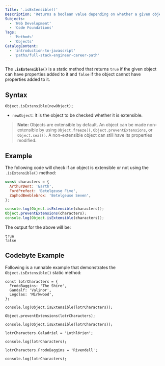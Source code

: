 ```yaml
---
Title: '.isExtensible()'
Description: 'Returns a boolean value depending on whether a given object can have properties added to it.'
Subjects:
  - 'Web Development'
  - 'Code Foundations'
Tags:
  - 'Methods'
  - 'Objects'
CatalogContent:
  - 'introduction-to-javascript'
  - 'paths/full-stack-engineer-career-path'
---
```


The **`.isExtensible()`** is a static method that returns `true` if the given object can have properties added to it and `false` if the object cannot have properties added to it.

## Syntax

```pseudo
Object.isExtensible(newObject);
```

- `newObject`: It is the object to be checked whether it is extensible.

> **Note:** Objects are extensible by default. An object can be made non-extensible by using `Object.freeze()`, `Object.preventExtensions`, or `Object.seal()`. A non-extensible object can still have its properties modified.

## Example

The following code will check if an object is extensible or not using the `.isExtensible()` method:

```js
const characters = {
  ArthurDent: 'Earth',
  FordPrefect: 'Betelgeuse Five',
  ZaphodBeeblebrox: 'Betelgeuse Seven',
};

console.log(Object.isExtensible(characters));
Object.preventExtensions(characters);
console.log(Object.isExtensible(characters));
```

The output for the above will be:

```shell
true
false
```

## Codebyte Example

Following is a runnable example that demonstrates the `Object.isExtensible()` static method:

```codebyte/javascript
const lotrCharacters = {
  FrodoBaggins: 'The Shire',
  Gandalf: 'Valinor',
  Legolas: 'Mirkwood',
};

console.log(Object.isExtensible(lotrCharacters));

Object.preventExtensions(lotrCharacters);

console.log(Object.isExtensible(lotrCharacters));

lotrCharacters.Galadriel = 'Lothlórien';

console.log(lotrCharacters);

lotrCharacters.FrodoBaggins = 'Rivendell';

console.log(lotrCharacters);
```
